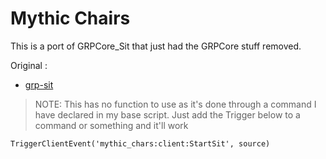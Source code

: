 # Mythic Chairs
This is a port of GRPCore_Sit that just had the GRPCore stuff removed.


Original :
- [grp-sit](https://github.com/GRPCore-Org/grp-sit/)

> NOTE: This has no function to use as it's done through a command I have declared in my base script. Just add the Trigger below to a command or something and it'll work

```
TriggerClientEvent('mythic_chars:client:StartSit', source)
```